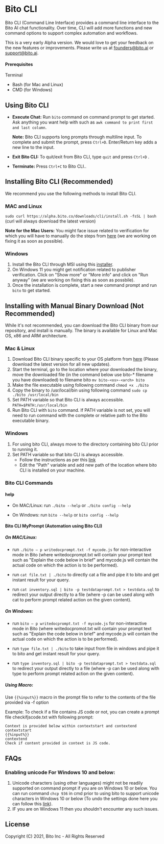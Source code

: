 # Bito CLI
Bito CLI (Command Line Interface) provides a command line interface to the Bito AI chat functionality. Over time, CLI will add more functions and new command options to support complex automation and workflows.

This is a very early Alpha version. We would love to get your feedback on the new features or improvements.  Please write us at founders@bito.ai or support@bito.ai. 

#### Prerequisites
Terminal
* Bash (for Mac and Linux)
* CMD (for Windows)

## Using Bito CLI
- **Execute Chat:** Run ```bito``` command on command prompt to get started. Ask anything you want help with such as `awk command to print first and last column`.

    **Note:** Bito CLI supports long prompts through multiline input. To complete and submit the prompt, press `Ctrl+D`. Enter/Return key adds a new line to the input.
- **Exit Bito CLI:** To quit/exit from Bito CLI, type ```quit``` and press ```Ctrl+D``` .
- **Terminate:** Press ```Ctrl+C``` to Bito CLI..
## Installing Bito CLI (Recommended)
We recommend you use the following methods to install Bito CLI.

### MAC and Linux

```sudo curl https://alpha.bito.co/downloads/cli/install.sh -fsSL | bash``` (curl will always download the latest version)

**Note for the Mac Users:** You might face issue related to verification for which you will have to manually do the steps from [here](https://support.apple.com/en-in/guide/mac-help/mh40616/mac) (we are working on fixing it as soon as possible).

### Windows

1. Install the Bito CLI through MSI using this [installer](https://github.com/gitbito/CLI/raw/main/version-1.0/BitoCLI.msi).
2. On Windows 11 you might get notification related to publisher verification. Click on "Show more" or "More info" and click on "Run anyway" (we are working on fixing this as soon as possbile).
3. Once the installation is complete, start a new command prompt and run ```bito``` to get started.


## Installing with Manual Binary Download (Not Recommended)
While it's not recommended, you can download the Bito CLI binary from our repository, and install is manually. The binary is available for Linux and Mac OS, x86 and ARM architecture. 

### Mac & Linux

1. Download Bito CLI binary specific to your OS platform from [here](https://github.com/gitbito/CLI/tree/main/version-1.0) (Please download the latest version for all new updates).
2. Start the terminal, go to the location where your downloaded the binary, move the downloaded file (in the command below use bito-* filename you have downloaded) to filename bito
    ``` mv bito-<os>-<arch> bito ```
2. Make the file executable using following command
   ```chmod +x ./bito```
3. Copy the binary to /usr/local/bin using following command
    ```sudo cp ./bito /usr/local/bin```
4. Set PATH variable so that Bito CLI is always accessible.
    ```PATH=$PATH:/usr/local/bin```
5. Run Bito CLI with ```bito``` command. If PATH variable is not set, you will need to run command with the complete or relative path to the Bito executable binary. 
### Windows
1. For using bito CLI, always move to the directory containing bito CLI prior to running it.
2. Set PATH variable so that bito CLI is always accessible.
    * Follow the instructions as per this [link](https://share.bito.co/static/share?aid=02f4506f-1208-4d97-bb1d-96f3b4a1a017)
    * Edit the "Path" variable and add new path of the location where bito CLI is installed on your machine.


### Bito CLI Commands
#### help
- On MAC/Linux: 
run ```./bito --help``` or ```./bito config --help```

- On Windows: 
run ```bito --help``` or ```bito config --help```

#### Bito CLI MyPrompt (Automation using Bito CLI)
##### On MAC/Linux: 

- run ```./bito – p writedocprompt.txt -f mycode.js``` for non-interactive mode in Bito (where writedocprompt.txt will contain your prompt text such as "Explain the code below in brief" and mycode.js will contain the actual code on which the action is to be performed).

- run ```cat file.txt | ./bito``` to directly cat a file and pipe it to bito and get instant result for your query.

- run ```cat inventory.sql | bito -p testdataprompt.txt > testdata.sql``` to redirect your output directly to a file (where -p can be used along with cat to perform prompt related action on the given content).

##### On Windows: 
- run ```bito – p writedocprompt.txt -f mycode.js``` for non-interactive mode in Bito (where writedocpromot.txt will contain your prompt text such as "Explain the code below in brief" and mycode.js will contain the actual code on which the action is to be performed).

- run ```type file.txt | ./bito``` to take input from file in windows and pipe it to bito and get instant result for your query.

- run ```type inventory.sql | bito -p testdataprompt.txt > testdata.sql``` to redirect your output directly to a file (where -p can be used along with type to perform prompt related action on the given content).

##### Using Macro:

Use ``{{%input%}}`` macro in the prompt file to refer to the contents of the file provided via -f option

Example: To check if a file contains JS code or not, you can create a prompt file checkifjscode.txt with following prompt:
```
Context is provided below within contextstart and contextend
contextstart
{{%input%}}
contextend
Check if content provided in context is JS code.
```
## FAQs

### Enabling unicode For Windows 10 and below:
1. Unicode characters (using other languages) might not be readily supported on command prompt if you are on Windows 10 or below. You can run command ```chcp 936``` in cmd prior to using bito to support unicode characters in Windows 10 or below (To undo the settings done here you can follow this [link](https://share.bito.co/static/share?aid=8e535e57-d57f-4e03-a692-cf81a98fa6d2)).
2. IF you are on Windows 11 then you shouldn't encounter any such issues.

## License ##

Copyright (C) 2021, Bito Inc - All Rights Reserved
